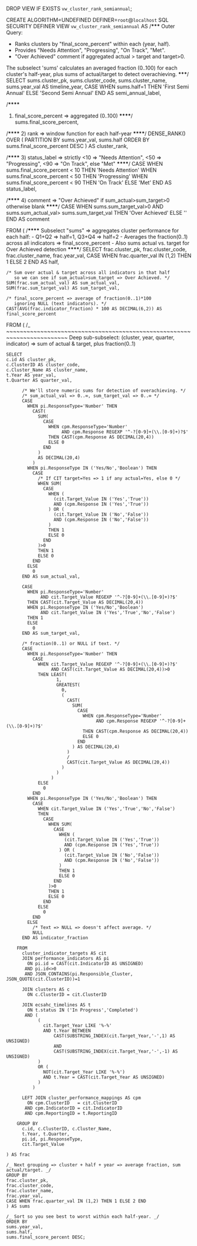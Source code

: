 DROP VIEW IF EXISTS `vw_cluster_rank_semiannual`;

CREATE ALGORITHM=UNDEFINED
DEFINER=`root`@`localhost`
SQL SECURITY DEFINER
VIEW `vw_cluster_rank_semiannual` AS
/**********************************\*\*\***********************************
Outer Query:

-   Ranks clusters by "final_score_percent" within each (year, half).
-   Provides "Needs Attention", "Progressing", "On Track", "Met".
-   "Over Achieved" comment if aggregated actual > target and target>0.

The subselect 'sums' calculates an averaged fraction (0..100) for each
cluster's half-year, plus sums of actual/target to detect overachieving.
**********************************\*\*\***********************************/
SELECT
sums.cluster_pk,
sums.cluster_code,
sums.cluster_name,
sums.year_val AS timeline_year,
CASE WHEN sums.half=1 THEN 'First Semi Annual'
ELSE 'Second Semi Annual'
END AS semi_annual_label,

/**********************\*\*\*\***********************

1. final_score_percent => aggregated (0..100)
   **********************\*\*\*\***********************/
   sums.final_score_percent,

/**********************\*\*\*\*********************** 2) rank => window function for each half-year
**********************\*\*\*\***********************/
DENSE_RANK() OVER (
PARTITION BY sums.year_val, sums.half
ORDER BY sums.final_score_percent DESC
) AS cluster_rank,

/**********************\*\*\*\*********************** 3) status_label => strictly <10 => "Needs Attention",
<50 => "Progressing", <90 => "On Track", else "Met"
**********************\*\*\*\***********************/
CASE
WHEN sums.final_score_percent < 10 THEN 'Needs Attention'
WHEN sums.final_score_percent < 50 THEN 'Progressing'
WHEN sums.final_score_percent < 90 THEN 'On Track'
ELSE 'Met'
END AS status_label,

/**********************\*\*\*\*********************** 4) comment => "Over Achieved" if sum_actual>sum_target>0
otherwise blank
**********************\*\*\*\***********************/
CASE
WHEN sums.sum_target_val>0
AND sums.sum_actual_val> sums.sum_target_val
THEN 'Over Achieved'
ELSE ''
END AS comment

FROM
(
/********************************\*\*\*\*********************************
Subselect "sums" => aggregates cluster performance for each half: - Q1+Q2 => half=1, Q3+Q4 => half=2 - Averages the fraction(0..1) across all indicators => final_score_percent - Also sums actual vs. target for Over Achieved detection
********************************\*\*\*\*********************************/
SELECT
frac.cluster_pk,
frac.cluster_code,
frac.cluster_name,
frac.year_val,
CASE WHEN frac.quarter_val IN (1,2) THEN 1 ELSE 2 END AS half,

    /* Sum over actual & target across all indicators in that half
       so we can see if sum_actual>sum_target => Over Achieved. */
    SUM(frac.sum_actual_val) AS sum_actual_val,
    SUM(frac.sum_target_val) AS sum_target_val,

    /* final_score_percent => average of fraction(0..1)*100
       ignoring NULL (text indicators). */
    CAST(AVG(frac.indicator_fraction) * 100 AS DECIMAL(6,2)) AS final_score_percent

FROM
(
/_ ~~~~~~~~~~~~~~~~~~~~~~~~~~~~~~~~~~~~~~~~~~~~~~~~~~~~~~~~~~~~~~~~~~~~~~~~
Deep sub-subselect: (cluster, year, quarter, indicator)
=> sum of actual & target, plus fraction(0..1)
~~~~~~~~~~~~~~~~~~~~~~~~~~~~~~~~~~~~~~~~~~~~~~~~~~~~~~~~~~~~~~~~~~~~~~~~ _/
SELECT
c.id AS cluster_pk,
c.ClusterID AS cluster_code,
c.Cluster_Name AS cluster_name,
t.Year AS year_val,
t.Quarter AS quarter_val,

      /* We'll store numeric sums for detection of overachieving. */
      /* sum_actual_val => 0..∞, sum_target_val => 0..∞ */
      CASE
        WHEN pi.ResponseType='Number' THEN
          CAST(
            SUM(
              CASE
                WHEN cpm.ResponseType='Number'
                     AND cpm.Response REGEXP '^-?[0-9]+(\\.[0-9]+)?$'
                THEN CAST(cpm.Response AS DECIMAL(20,4))
                ELSE 0
              END
            )
            AS DECIMAL(20,4)
          )
        WHEN pi.ResponseType IN ('Yes/No','Boolean') THEN
          CASE
            /* If CIT target=Yes => 1 if any actual=Yes, else 0 */
            WHEN SUM(
              CASE
                WHEN (
                  (cit.Target_Value IN ('Yes','True'))
                  AND (cpm.Response IN ('Yes','True'))
                ) OR (
                  (cit.Target_Value IN ('No','False'))
                  AND (cpm.Response IN ('No','False'))
                )
                THEN 1
                ELSE 0
              END
            )>0
            THEN 1
            ELSE 0
          END
        ELSE
          0
      END AS sum_actual_val,

      CASE
        WHEN pi.ResponseType='Number'
             AND cit.Target_Value REGEXP '^-?[0-9]+(\\.[0-9]+)?$'
        THEN CAST(cit.Target_Value AS DECIMAL(20,4))
        WHEN pi.ResponseType IN ('Yes/No','Boolean')
             AND cit.Target_Value IN ('Yes','True','No','False')
        THEN 1
        ELSE
          0
      END AS sum_target_val,

      /* fraction(0..1) or NULL if text. */
      CASE
        WHEN pi.ResponseType='Number' THEN
          CASE
            WHEN cit.Target_Value REGEXP '^-?[0-9]+(\\.[0-9]+)?$'
                 AND CAST(cit.Target_Value AS DECIMAL(20,4))>0
            THEN LEAST(
                   1,
                   GREATEST(
                     0,
                     (
                       CAST(
                         SUM(
                           CASE
                             WHEN cpm.ResponseType='Number'
                                  AND cpm.Response REGEXP '^-?[0-9]+(\\.[0-9]+)?$'
                             THEN CAST(cpm.Response AS DECIMAL(20,4))
                             ELSE 0
                           END
                         ) AS DECIMAL(20,4)
                       )
                       /
                       CAST(cit.Target_Value AS DECIMAL(20,4))
                     )
                   )
                 )
            ELSE
              0
          END
        WHEN pi.ResponseType IN ('Yes/No','Boolean') THEN
          CASE
            WHEN cit.Target_Value IN ('Yes','True','No','False')
            THEN
              CASE
                WHEN SUM(
                  CASE
                    WHEN (
                      (cit.Target_Value IN ('Yes','True'))
                      AND (cpm.Response IN ('Yes','True'))
                    ) OR (
                      (cit.Target_Value IN ('No','False'))
                      AND (cpm.Response IN ('No','False'))
                    )
                    THEN 1
                    ELSE 0
                  END
                )>0
                THEN 1
                ELSE 0
              END
            ELSE
              0
          END
        ELSE
          /* Text => NULL => doesn't affect average. */
          NULL
      END AS indicator_fraction

    FROM
      cluster_indicator_targets AS cit
      JOIN performance_indicators AS pi
        ON pi.id = CAST(cit.IndicatorID AS UNSIGNED)
       AND pi.id<>0
       AND JSON_CONTAINS(pi.Responsible_Cluster, JSON_QUOTE(cit.ClusterID))=1

      JOIN clusters AS c
        ON c.ClusterID = cit.ClusterID

      JOIN ecsahc_timelines AS t
        ON t.status IN ('In Progress','Completed')
       AND (
            (
              cit.Target_Year LIKE '%-%'
              AND t.Year BETWEEN
                  CAST(SUBSTRING_INDEX(cit.Target_Year,'-',1) AS UNSIGNED)
                  AND
                  CAST(SUBSTRING_INDEX(cit.Target_Year,'-',-1) AS UNSIGNED)
            )
            OR (
              NOT(cit.Target_Year LIKE '%-%')
              AND t.Year = CAST(cit.Target_Year AS UNSIGNED)
            )
          )

      LEFT JOIN cluster_performance_mappings AS cpm
        ON cpm.ClusterID   = cit.ClusterID
       AND cpm.IndicatorID = cit.IndicatorID
       AND cpm.ReportingID = t.ReportingID

    GROUP BY
      c.id, c.ClusterID, c.Cluster_Name,
      t.Year, t.Quarter,
      pi.id, pi.ResponseType,
      cit.Target_Value

) AS frac

/_ Next grouping => cluster + half + year => average fraction, sum actual/target. _/
GROUP BY
frac.cluster_pk,
frac.cluster_code,
frac.cluster_name,
frac.year_val,
CASE WHEN frac.quarter_val IN (1,2) THEN 1 ELSE 2 END
) AS sums

/_ Sort so you see best to worst within each half-year. _/
ORDER BY
sums.year_val,
sums.half,
sums.final_score_percent DESC;
